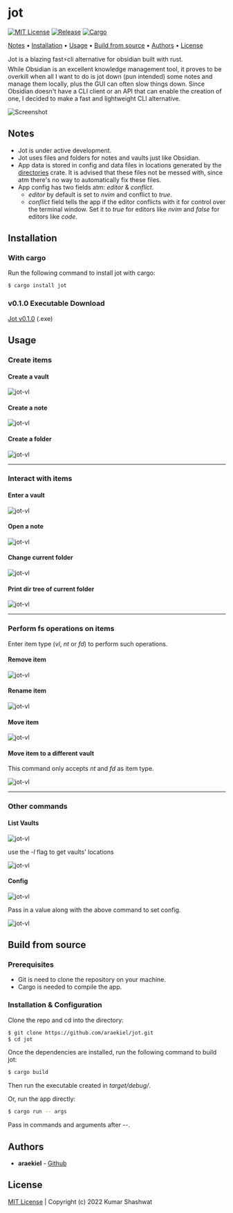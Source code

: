 # jot

<a href="LICENSE"><img alt="MIT License" src="https://img.shields.io/apm/l/atomic-design-ui.svg?"></a>
<a href="https://github.com/araekiel/jot/releases/tag/v0.1.0"><img alt="Release" src="https://img.shields.io/badge/release-v0.1.0-red"></a>
<a href=""><img alt="Cargo" src="https://img.shields.io/badge/cargo-jot-blue"></a>

<p>
  <a href="#notes">Notes</a> •
  <a href="#installation">Installation</a> •
  <a href="#usage">Usage</a> •
  <a href="#build-from-source">Build from source</a> •
  <a href="#authors">Authors</a> •
  <a href="#license">License</a>
</p>


Jot is a blazing fast⚡cli alternative for obsidian built with rust.
<br>
While Obsidian is an excellent knowledge management tool, it proves to be overkill when all I want to do is jot down (pun intended) some notes and manage them locally, plus the GUI can often slow things down. Since Obsidian doesn't have a CLI client or an API that can enable the creation of one, I decided to make a fast and lightweight CLI alternative.
<br>

<img alt="Screenshot" src="assets/imgs/jot.png"/>

## Notes
- Jot is under active development.
- Jot uses files and folders for notes and vaults just like Obsidian.
- App data is stored in config and data files in locations generated by the [directories](https://crates.io/crates/directories) crate. It is advised that these files not be messed with, since atm there's no way to automatically fix these files.
- App config has two fields atm: *editor* & *conflict*.
    - *editor* by default is set to *nvim* and conflict to *true*.
    - *conflict* field tells the app if the editor conflicts with it for control over the terminal window. Set it to *true* for editors like *nvim* and *false* for editors like *code*.

## Installation

### With cargo

Run the following command to install jot with cargo:

```bash
$ cargo install jot
```

### v0.1.0 Executable Download

[Jot v0.1.0](https://github.com/araekiel/jot/releases/download/v0.1.0/jot.exe) (.exe)

## Usage

### Create items

#### Create a vault

<img alt="jot-vl" src="assets/gifs/jot-vl-cr.gif">

#### Create a note

<img alt="jot-vl" src="assets/gifs/jot-nt.gif">

#### Create a folder

<img alt="jot-vl" src="assets/gifs/jot-fd.gif">

<hr>

### Interact with items

#### Enter a vault 

<img alt="jot-vl" src="assets/gifs/jot-en.gif">

#### Open a note

<img alt="jot-vl" src="assets/gifs/jot-op.gif">

#### Change current folder

<img alt="jot-vl" src="assets/gifs/jot-cd.gif">

#### Print dir tree of current folder

<img alt="jot-vl" src="assets/gifs/jot-ls.gif">

<hr>

### Perform fs operations on items

Enter item type (*vl*, *nt* or *fd*) to perform such operations.

#### Remove item

<img alt="jot-vl" src="assets/gifs/jot-rm.gif">

#### Rename item

<img alt="jot-vl" src="assets/gifs/jot-rn.gif">

#### Move item

<img alt="jot-vl" src="assets/gifs/jot-mv.gif">


#### Move item to a different vault

This command only accepts *nt* and *fd* as item type.

<img alt="jot-vl" src="assets/gifs/jot-vm.gif">

<hr>

### Other commands

#### List Vaults 

<img alt="jot-vl" src="assets/gifs/jot-vl.gif">

use the *-l* flag to get vaults' locations

<img alt="jot-vl" src="assets/gifs/jot-vl-l.gif">

#### Config

<img alt="jot-vl" src="assets/gifs/jot-cf.gif">

Pass in a value along with the above command to set config.

<img alt="jot-vl" src="assets/gifs/jot-cf-set.gif">

## Build from source

### Prerequisites

- Git is need to clone the repository on your machine.
- Cargo is needed to compile the app.

### Installation & Configuration

Clone the repo and cd into the directory: 

```bash
$ git clone https://github.com/araekiel/jot.git
$ cd jot
```

Once the dependencies are installed, run the following command to build jot:

```bash
$ cargo build 
```

Then run the executable created in *target/debug/*.

Or, run the app directly:

```bash
$ cargo run -- args
```

Pass in commands and arguments after *--*.

## Authors

- **araekiel** - [Github](https://github.com/araekiel)

## License

[MIT License](https://github.com/araekiel/jot/blob/master/LICENSE) | Copyright (c) 2022 Kumar Shashwat
